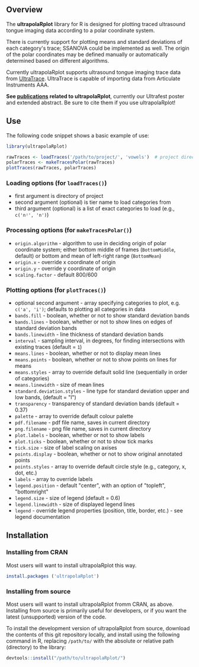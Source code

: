 ## Overview

The **ultrapolaRplot** library for R is designed for plotting traced ultrasound tongue imaging data according to a polar coordinate system.

There is currently support for plotting means and standard deviations of each category's trace; SSANOVA could be implemented as well.  The origin of the polar coordinates may be defined manually or automatically determined based on different algorithms.

Currently ultrapolaRplot supports ultrasound tongue imaging trace data from [UltraTrace](https://github.com/SwatPhonLab/UltraTrace).  UltraTrace is capable of importing data from Articulate Instruments AAA.

**See [publications](https://github.com/SwatPhonLab/ultrapolaRplot-pubs) related to ultrapolaRplot**, currently our Ultrafest poster and extended abstract.  Be sure to cite them if you use ultrapolaRplot!


## Use

The following code snippet shows a basic example of use:

```R
library(ultrapolaRplot)

rawTraces <- loadTraces('/path/to/project/', 'vowels')  # project directory containing UltraTrace metadata file; tier to identify non-empty elements from for categories to plot
polarTraces <- makeTracesPolar(rawTraces)
plotTraces(rawTraces, polarTraces)
```

### Loading options (for `loadTraces()`)
* first argument is directory of project
* second argument (optional) is tier name to load categories from
* third argument (optional) is a list of exact categories to load (e.g., `c('nʲ', 'n')`)

### Processing options (for `makeTracesPolar()`)
* `origin.algorithm` - algorithm to use in deciding origin of polar coordinate system; either bottom middle of frames (`BottomMiddle`, default) or bottom and mean of left-right range (`BottomMean`)
* `origin.x` - override x coordinate of origin
* `origin.y` - override y coordinate of origin
* `scaling.factor` - default 800/600

### Plotting options (for `plotTraces()`)
* optional second argument - array specifying categories to plot, e.g. `c('a', 'i')`; defaults to plotting all categories in data
* `bands.fill` - boolean, whether or not to show standard deviation bands
* `bands.lines` - boolean, whether or not to show lines on edges of standard deviation bands
* `bands.linewidth` - line thickness of standard deviation bands
* `interval` - sampling interval, in degrees, for finding intersections with existing traces (default = `1`)
* `means.lines` - boolean, whether or not to display mean lines
* `means.points` - boolean, whether or not to show points on lines for means
* `means.styles` - array to override default solid line (sequentially in order of categories)
* `means.linewidth` - size of mean lines
* `standard.deviation.styles` - line type for standard deviation upper and low bands, (default = "l")
* `transparency` - transparency of standard deviation bands (default = 0.37)
* `palette` - array to override default colour palette
* `pdf.filename` - pdf file name, saves in current directory
* `png.filename` - png file name, saves in current directory
* `plot.labels` - boolean, whether or not to show labels
* `plot.ticks` - boolean, whether or not to show tick marks
* `tick.size` - size of label scaling on axises
* `points.display` - boolean, whether or not to show original annotated points
* `points.styles` - array to override default circle style (e.g., category, x, dot, etc.)
* `labels` - array to override labels
* `legend.position` - default "center", with an option of "topleft", "bottomright"
* `legend.size` - size of legend (default = 0.6)
* `legend.linewidth` - size of displayed legend lines 
* `legend` - override legend properties (position, title, border, etc.) - see legend documentation

## Installation

### Installing from CRAN

Most users will want to install ultrapolaRplot this way.

```R
install.packages ('ultrapolaRplot')
```

### Installing from source

Most users will want to install ultrapolaRplot fromm CRAN, as above.  Installing from source is primarily useful for developers, or if you want the latest (unsupported) version of the code.

To install the development version of ultrapolaRplot from source, download the contents of this git repository locally, and install using the following command in R, replacing `/path/to/` with the absolute or relative path (directory) to the library:

```R
devtools::install("/path/to/ultrapolaRplot/")
```
